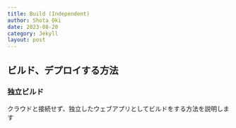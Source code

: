 ```yaml
---
title: Build (Independent)
author: Shota Oki
date: 2023-08-20
category: Jekyll
layout: post
---
```


## ビルド、デプロイする方法

### 独立ビルド

クラウドと接続せず、独立したウェブアプリとしてビルドをする方法を説明します
